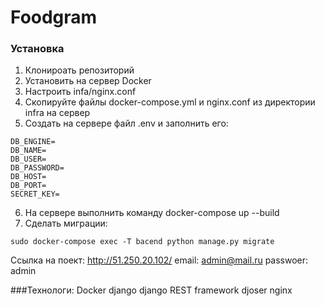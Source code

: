 # Foodgram

### Установка  
1. Клонироать репозиторий 
2. Установить на сервер Docker 
3. Настроить infa/nginx.conf
4. Скопируйте файлы docker-compose.yml и nginx.conf из директории infra на сервер
5. Создать на сервере файл .env и заполнить его:
```
DB_ENGINE=
DB_NAME=
DB_USER=
DB_PASSWORD=
DB_HOST=
DB_PORT=
SECRET_KEY=
```
6. На сервере выполнить команду docker-compose up --build
7. Сделать миграции:
```
sudo docker-compose exec -T bacend python manage.py migrate
```
Ссылка на поект:  http://51.250.20.102/
email: admin@mail.ru passwoer: admin

###Технологи:
Docker
django
django REST framework
djoser
nginx


